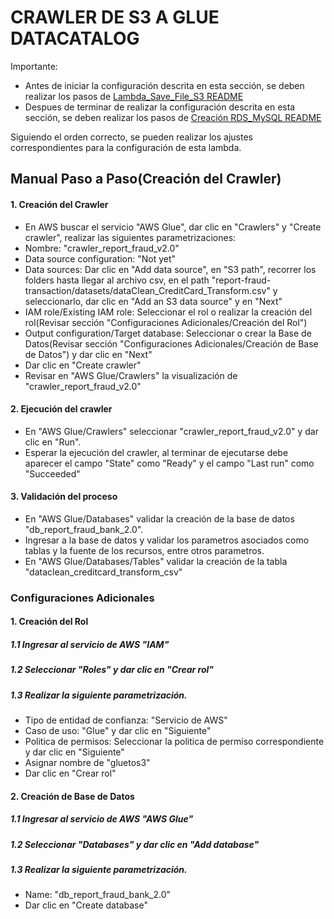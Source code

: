 # CRAWLER DE S3 A GLUE DATACATALOG

Importante: 
- Antes de iniciar la configuración descrita en esta sección, se deben realizar los pasos de [Lambda_Save_File_S3 README](./docs/Lambda_Save_File_S3.md)
- Despues de terminar de realizar la configuración descrita en esta sección, se deben realizar los pasos de [Creación RDS_MySQL README](./docs/RDS_MySQL.md)

Siguiendo el orden correcto, se pueden realizar los ajustes correspondientes para la configuración de esta lambda.

## Manual Paso a Paso(Creación del Crawler)

#### 1. Creación del Crawler

- En AWS buscar el servicio "AWS Glue", dar clic en "Crawlers" y "Create crawler", realizar las siguientes parametrizaciones:
- Nombre: "crawler_report_fraud_v2.0"
- Data source configuration: "Not yet"
- Data sources: Dar clic en "Add data source", en "S3 path", recorrer los folders hasta llegar al archivo csv, en el path "report-fraud-transaction/datasets/dataClean_CreditCard_Transform.csv" y seleccionarlo, dar clic en "Add an S3 data source" y en "Next"
- IAM role/Existing IAM role: Seleccionar el rol o realizar la creación del rol(Revisar sección "Configuraciones Adicionales/Creación del Rol")
- Output configuration/Target database: Seleccionar o crear la Base de Datos(Revisar sección "Configuraciones Adicionales/Creación de Base de Datos") y dar clic en "Next"
- Dar clic en "Create crawler"
- Revisar en "AWS Glue/Crawlers" la visualización de "crawler_report_fraud_v2.0"


#### 2. Ejecución del crawler

- En "AWS Glue/Crawlers" seleccionar "crawler_report_fraud_v2.0" y dar clic en "Run".
- Esperar la ejecución del crawler, al terminar de ejecutarse debe aparecer el campo "State" como "Ready" y el campo "Last run" como "Succeeded"

#### 3. Validación del proceso

- En "AWS Glue/Databases" validar la creación de la base de datos "db_report_fraud_bank_2.0".
- Ingresar a la base de datos y validar los parametros asociados como tablas y la fuente de los recursos, entre otros parametros. 
- En "AWS Glue/Databases/Tables" validar la creación de la tabla "dataclean_creditcard_transform_csv"


### Configuraciones Adicionales

#### 1. Creación del Rol

##### 1.1 Ingresar al servicio de AWS "IAM"
##### 1.2 Seleccionar "Roles" y dar clic en "Crear rol"
##### 1.3 Realizar la siguiente parametrización.

- Tipo de entidad de confianza: "Servicio de AWS"
- Caso de uso: "Glue" y dar clic en "Siguiente"
- Politica de permisos: Seleccionar la politica de permiso correspondiente y dar clic en "Siguiente"
- Asignar nombre de "gluetos3"
- Dar clic en "Crear rol"


#### 2. Creación de Base de Datos

##### 1.1 Ingresar al servicio de AWS "AWS Glue"
##### 1.2 Seleccionar "Databases" y dar clic en "Add database"
##### 1.3 Realizar la siguiente parametrización.

- Name: "db_report_fraud_bank_2.0"
- Dar clic en "Create database"